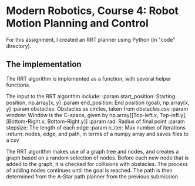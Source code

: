# Modern Robotics, Course 4: Robot Motion Planning and Control

For this assignment, I created an RRT planner using Python (in "code" directory).


The implementation
------------------- 
The RRT algorithm is implemented as a function, with several helper functions.

The input to the RRT algorithm include:
    :param start_position: Starting position, np.array[x, y]
    :param end_position: End position (goal), np.array[x, y]
    :param obstacles: Obstacles as circles, taken from obstacles.csv
    :param window: Window is the C-space, given by np.array[[Top-left.x, Top-left.y], [Bottom-Right.x, Bottom-Right.y]]
    :param rad: Radius of final point
    :param stepsize: The length of each edge
    :param n_iter: Max number of iterations
    :return: nodes, edge, and path, in terms of a numpy array and saves files to a csv

The RRT algorithm makes use of a graph tree and nodes, and creates a graph based on a random selection of nodes. Before 
each new node that is added to the graph, it is checked for collisions with obstacles. The process of adding nodes
continues until the goal is reached. The path is then determined from the A-Star path planner from the previous submission.

